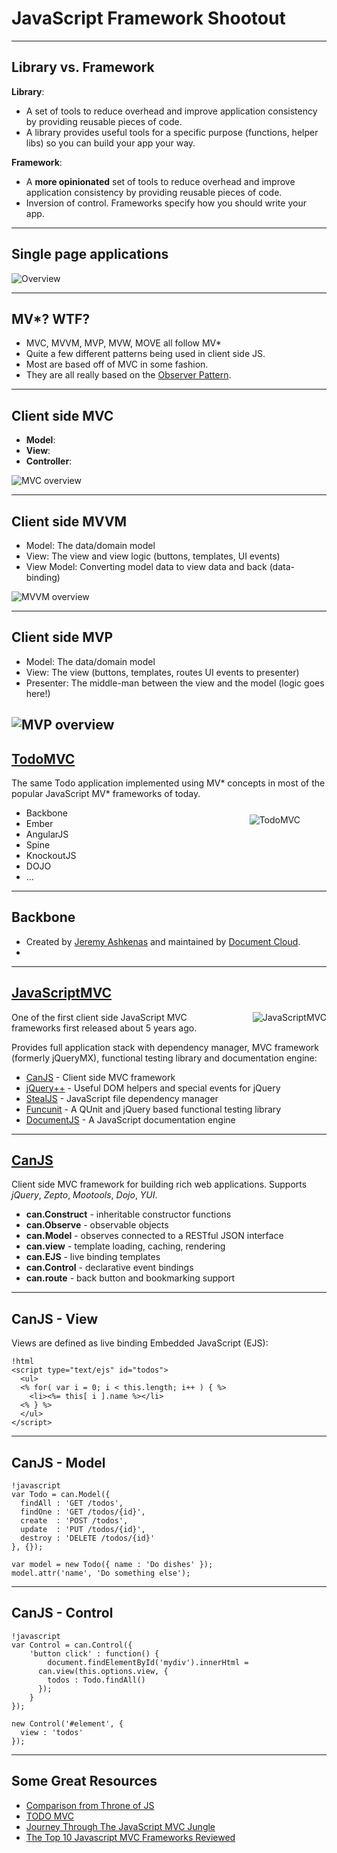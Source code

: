 # JavaScript Framework Shootout

---

## Library vs. Framework

__Library__:

* A set of tools to reduce overhead and improve application consistency by providing reusable pieces of code.
* A library provides useful tools for a specific purpose (functions, helper libs) so you can build your app your way.

__Framework__:

* A **more opinionated** set of tools to reduce overhead and improve application consistency by providing reusable pieces of code.
* Inversion of control. Frameworks specify how you should write your app.

---

## Single page applications

![Overview](images/tsa_overview.png)

---
## MV\*? WTF?

* MVC, MVVM, MVP, MVW, MOVE all follow MV\*
* Quite a few different patterns being used in client side JS.
* Most are based off of MVC in some fashion.
* They are all really based on the [Observer Pattern](http://en.wikipedia.org/wiki/Observer_pattern).


---

## Client side MVC

* __Model__:
* __View__:
* __Controller__:

![MVC overview](images/mvc.png)

---

## Client side MVVM

* Model: The data/domain model
* View: The view and view logic (buttons, templates, UI events)
* View Model: Converting model data to view data and back (data-binding)

![MVVM overview](images/mvvm.png)

---

## Client side MVP

* Model: The data/domain model
* View: The view (buttons, templates, routes UI events to presenter)
* Presenter: The middle-man between the view and the model (logic goes here!)

![MVP overview](images/mvp.png)
---

## [TodoMVC](http://todomvc.com/)

The same Todo application implemented using MV\* concepts in most of the popular JavaScript MV\*
frameworks of today.
<img src="images/todomvc.png" alt="TodoMVC" style="float: right; margin: 3em;" />

* Backbone
* Ember
* AngularJS
* Spine
* KnockoutJS
* DOJO
* ...

---

## Backbone

* Created by [Jeremy Ashkenas](http://ashkenas.com/) and maintained by [Document Cloud](http://documentcloud.github.com/).
*

---

## [JavaScriptMVC](http://javascriptmvc.com)

<img src="images/javascriptmvc.png" alt="JavaScriptMVC" style="float: right; margin-left: 2em;" />
One of the first client side JavaScript MVC frameworks first released about 5 years ago.

Provides full application stack with dependency manager, MVC framework (formerly jQueryMX),
functional testing library and documentation engine:

* [CanJS](http://canjs.us) - Client side MVC framework
* [jQuery++](http://jquerypp.com) - Useful DOM helpers and special events for jQuery
* [StealJS](http://javascriptmvc.com/docs.html#!stealjs) - JavaScript file dependency manager
* [Funcunit](http://funcunit.com) - A QUnit and jQuery based functional testing library
* [DocumentJS](http://javascriptmvc.com/docs.html#!DocumentJS) - A JavaScript documentation engine

---

## [CanJS](http://canjs.us)

Client side MVC framework for building rich web applications. Supports *jQuery*, *Zepto*, *Mootools*,
*Dojo*, *YUI*.

* __can.Construct__ - inheritable constructor functions
* __can.Observe__ - observable objects
* __can.Model__ - observes connected to a RESTful JSON interface
* __can.view__ - template loading, caching, rendering
* __can.EJS__ - live binding templates
* __can.Control__ - declarative event bindings
* __can.route__ - back button and bookmarking support

---

## CanJS - View

Views are defined as live binding Embedded JavaScript (EJS):

    !html
    <script type="text/ejs" id="todos">
      <ul>
      <% for( var i = 0; i < this.length; i++ ) { %>
        <li><%= this[ i ].name %></li>
      <% } %>
      </ul>
    </script>

---

## CanJS - Model

	!javascript
	var Todo = can.Model({
	  findAll : 'GET /todos',
	  findOne : 'GET /todos/{id}',
	  create  : 'POST /todos',
	  update  : 'PUT /todos/{id}',
	  destroy : 'DELETE /todos/{id}'
	}, {});

	var model = new Todo({ name : 'Do dishes' });
	model.attr('name', 'Do something else');

---

## CanJS - Control

	!javascript
	var Control = can.Control({
		'button click' : function() {
			document.findElementById('mydiv').innerHtml =
          can.view(this.options.view, {
            todos : Todo.findAll()
          });
		}
	});

	new Control('#element', {
	  view : 'todos'
	});

---

## Some Great Resources

* [Comparison from Throne of JS](http://blog.stevensanderson.com/2012/08/01/rich-javascript-applications-the-seven-frameworks-throne-of-js-2012/)
* [TODO MVC](http://todomvc.com/)
* [Journey Through The JavaScript MVC Jungle](http://coding.smashingmagazine.com/2012/07/27/journey-through-the-javascript-mvc-jungle/)
* [The Top 10 Javascript MVC Frameworks Reviewed](http://codebrief.com/2012/01/the-top-10-javascript-mvc-frameworks-reviewed/)
